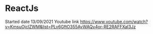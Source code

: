# ReactJs
Started date 13/09/2021 
Youtube link https://www.youtube.com/watch?v=KmsuOjclZWM&list=PLv6GftO355AvWAQv4or-RE2RAFFXaI3Jz